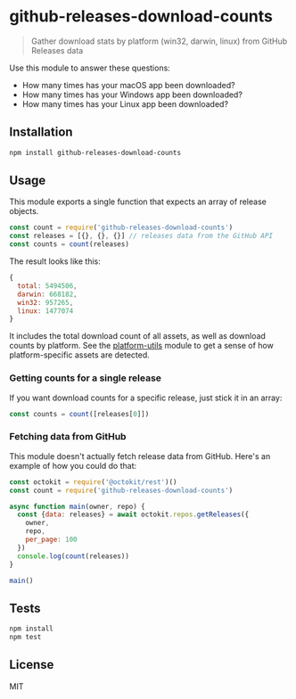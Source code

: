 # github-releases-download-counts 

> Gather download stats by platform (win32, darwin, linux) from GitHub Releases data

Use this module to answer these questions:

- How many times has your macOS app been downloaded?
- How many times has your Windows app been downloaded?
- How many times has your Linux app been downloaded?

## Installation

```sh
npm install github-releases-download-counts
```

## Usage

This module exports a single function that expects an array of release objects.

```js
const count = require('github-releases-download-counts')
const releases = [{}, {}, {}] // releases data from the GitHub API
const counts = count(releases)
```

The result looks like this:

```js
{
  total: 5494506,
  darwin: 668182,
  win32: 957265,
  linux: 1477074
}
```

It includes the total download count of all assets, as well as download counts 
by platform. See the [platform-utils](https://github.com/zeke/platform-utils#getplatformfromfilenamefilename)
 module to get a sense of how platform-specific assets are detected.

### Getting counts for a single release

If you want download counts for a specific release, just stick it in an array:

```js
const counts = count([releases[0]])
```

### Fetching data from GitHub

This module doesn't actually fetch release data from GitHub. Here's an example
of how you could do that:

```js
const octokit = require('@octokit/rest')()
const count = require('github-releases-download-counts')

async function main(owner, repo) {
  const {data: releases} = await octokit.repos.getReleases({
    owner, 
    repo, 
    per_page: 100
  })
  console.log(count(releases))
}

main()
```

## Tests

```sh
npm install
npm test
```


## License

MIT
